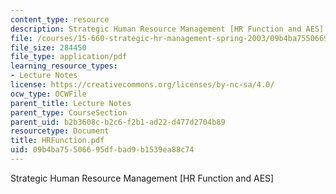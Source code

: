 ```yaml
---
content_type: resource
description: Strategic Human Resource Management [HR Function and AES]
file: /courses/15-660-strategic-hr-management-spring-2003/09b4ba75506695dfbad9b1539ea88c74_HRFunction.pdf
file_size: 284450
file_type: application/pdf
learning_resource_types:
- Lecture Notes
license: https://creativecommons.org/licenses/by-nc-sa/4.0/
ocw_type: OCWFile
parent_title: Lecture Notes
parent_type: CourseSection
parent_uid: b2b3608c-b2c6-f2b1-ad22-d477d2704b89
resourcetype: Document
title: HRFunction.pdf
uid: 09b4ba75-5066-95df-bad9-b1539ea88c74
---
```

Strategic Human Resource Management [HR Function and AES]